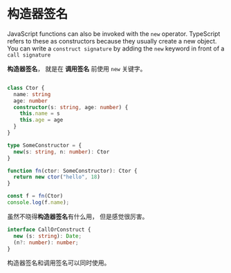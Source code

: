 # 构造器签名

JavaScript functions can also be invoked with the `new` operator. TypeScript refers to these as constructors because they usually create a new object. You can write a `construct signature` by adding the `new` keyword in front of a `call signature`

**构造器签名**， 就是在 **调用签名** 前使用 `new` 关键字。

```ts

class Ctor {
  name: string
  age: number
  constructor(s: string, age: number) {
    this.name = s
    this.age = age
  }
}

type SomeConstructor = {
  new(s: string, n: number): Ctor
}

function fn(ctor: SomeConstructor): Ctor {
  return new ctor("hello", 18)
}

const f = fn(Ctor)
console.log(f.name);
```

虽然不晓得**构造器签名**有什么用， 但是感觉很厉害。

```ts
interface CallOrConstruct {
  new (s: string): Date;
  (n?: number): number;
}
```

构造器签名和调用签名可以同时使用。
